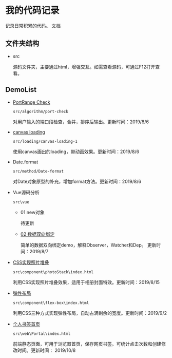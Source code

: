 # 我的代码记录 #
记录日常积累的代码。
[文档](https://github.com/David-Shi-1989/MyCodeSnippet)

## 文件夹结构 ##
- src

    源码文件夹，主要通过html，增强交互。如需查看源码，可通过F12打开查看。

## DemoList ##
 - [PortRange Check](https://david-shi-1989.github.io/MyCodeSnippet/src/algorithm/port-check/index.html)
    
    `src/algorithm/port-check`
    
     对用户输入的端口段检查，合并，排序后输出。更新时间：2019/8/6

 - [canvas loading](https://david-shi-1989.github.io/MyCodeSnippet/src/component/canvas-loading-1/index.html)
 
    `src/loading/canvas-loading-1`
     
    使用canvas画出的loading，带动画效果。更新时间：2019/8/6

- Date.format
    
    `src/method/Date-format`

     对Date对象原型的补充，增加format方法。更新时间：2019/8/6
    
- Vue源码分析

    `src\vue`
  - 01 new对象

    待更新
  - [02 数据双向绑定](https://david-shi-1989.github.io/MyCodeSnippet/src/vue/%E6%BA%90%E7%A0%81%E5%88%86%E6%9E%90/02%E6%95%B0%E6%8D%AE%E5%8F%8C%E5%90%91%E7%BB%91%E5%AE%9A/index.html)
    
    简单的数据双向绑定demo，解释Observer，Watcher和Dep。 更新时间：2019/8/7

- [CSS实现照片堆叠](https://david-shi-1989.github.io/MyCodeSnippet/src/component/photoStack/index.html)

    `src\component\photoStack\index.html`

    利用CSS实现照片堆叠效果，适用于相册封面特效。更新时间：2019/8/15

- [弹性布局](https://david-shi-1989.github.io/MyCodeSnippet/src/component/flex-box/index.html)

    `src\component\flex-box\index.html`

    利用CSS三种方式实现弹性布局，自动占满剩余的宽度。更新时间：2019/9/2
    
- [个人书签首页](https://david-shi-1989.github.io/MyCodeSnippet/src/web/Portal/index.html)

    `src\web\Portal\index.html`

    前端静态页面，可用于浏览器首页，保存网页书签。可统计点击次数和创建修改时间。更新时间： 2019/10/8